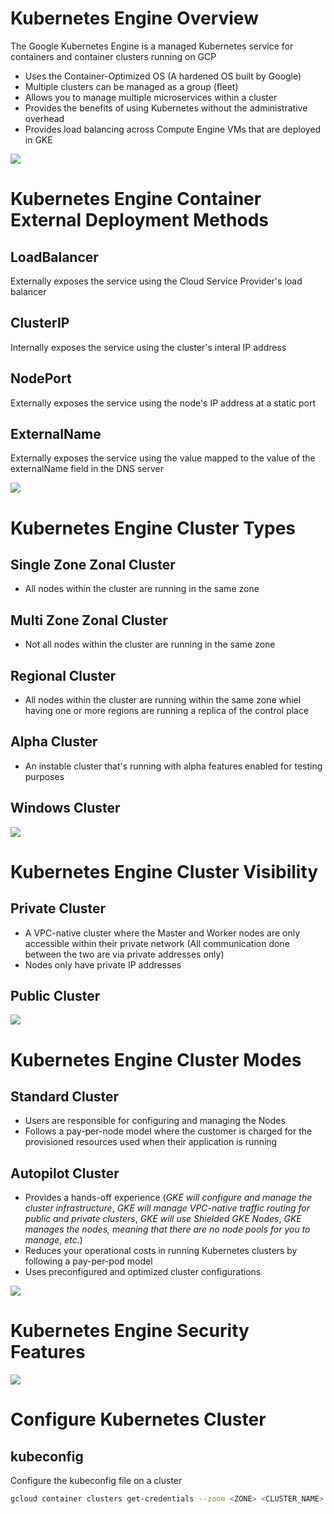 # Kubernetes Engine Overview

The Google Kubernetes Engine is a managed Kubernetes service for containers and container clusters running on GCP

* Uses the Container-Optimized OS (A hardened OS built by Google)
* Multiple clusters can be managed as a group (fleet)
* Allows you to manage multiple microservices within a cluster
* Provides the benefits of using Kubernetes without the administrative overhead
* Provides load balancing across Compute Engine VMs that are deployed in GKE

![](https://github.com/JonmarCorpuz/SecondBrain/blob/main/Assets/Whitespace.png)

# Kubernetes Engine Container External Deployment Methods

## LoadBalancer

Externally exposes the service using the Cloud Service Provider's load balancer 

## ClusterIP 

Internally exposes the service using the cluster's interal IP address 

## NodePort 

Externally exposes the service using the node's IP address at a static port

## ExternalName 

Externally exposes the service using the value mapped to the value of the externalName field in the DNS server 

![](https://github.com/JonmarCorpuz/SecondBrain/blob/main/Assets/Whitespace.png)

# Kubernetes Engine Cluster Types

## Single Zone Zonal Cluster

* All nodes within the cluster are running in the same zone

## Multi Zone Zonal Cluster

* Not all nodes within the cluster are running in the same zone

## Regional Cluster

* All nodes within the cluster are running within the same zone whiel having one or more regions are running a replica of the control place

## Alpha Cluster

* An instable cluster that's running with alpha features enabled for testing purposes

## Windows Cluster

![](https://github.com/JonmarCorpuz/SecondBrain/blob/main/Assets/Whitespace.png)

# Kubernetes Engine Cluster Visibility

## Private Cluster

* A VPC-native cluster where the Master and Worker nodes are only accessible within their private network (All communication done between the two are via private addresses only)
* Nodes only have private IP addresses

## Public Cluster

![](https://github.com/JonmarCorpuz/SecondBrain/blob/main/Assets/Whitespace.png)

# Kubernetes Engine Cluster Modes

## Standard Cluster 



* Users are responsible for configuring and managing the Nodes
* Follows a pay-per-node model where the customer is charged for the provisioned resources used when their application is running

## Autopilot Cluster 

* Provides a hands-off experience (*GKE will configure and manage the cluster infrastructure*, *GKE will manage VPC-native traffic routing for public and private clusters*, *GKE will use Shielded GKE Nodes*, *GKE manages the nodes, meaning that there are no node pools for you to manage*, *etc.*)
* Reduces your operational costs in running Kubernetes clusters by following a pay-per-pod model
* Uses preconfigured and optimized cluster configurations

![](https://github.com/JonmarCorpuz/SecondBrain/blob/main/Assets/Whitespace.png)

# Kubernetes Engine Security Features

![](https://github.com/JonmarCorpuz/SecondBrain/blob/main/Assets/Whitespace.png)

# Configure Kubernetes Cluster

## kubeconfig

Configure the kubeconfig file on a cluster
```Bash
gcloud container clusters get-credentials --zone <ZONE> <CLUSTER_NAME>
```
